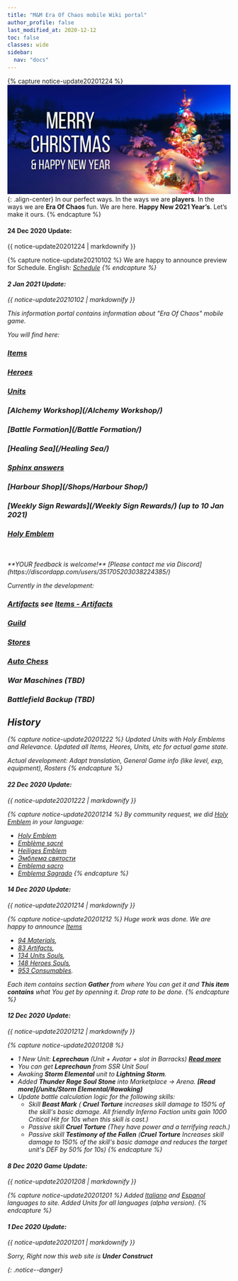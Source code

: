 ```yaml
---
title: "M&M Era Of Chaos mobile Wiki portal"
author_profile: false
last_modified_at: 2020-12-12
toc: false
classes: wide
sidebar:
  nav: "docs"
---
```



{% capture notice-update20201224 %}
![image-center](/assets/images/xmass2021.jpg){: .align-center}
In our perfect ways. In the ways we are **players**. In the ways we are **Era Of Chaos** fun. We are here. **Happy New 2021 Year’s**. Let’s make it ours.
{% endcapture %}

<div class="notice--danger">
  <h4 class="no_toc">24 Dec 2020 Update:</h4>
  {{ notice-update20201224 | markdownify }}
</div>


{% capture notice-update20210102 %}
We are happy to announce preview for Schedule.
English:  <i class="fas fa-calendar-alt"/>  [Schedule](https://eraofchaos.github.io/Schedule/)
{% endcapture %}

<div class="notice--danger">
  <h4 class="no_toc">2 Jan 2021 Update:</h4>
  {{ notice-update20210102 | markdownify }}
</div>

This information portal contains information about "Era Of Chaos" mobile game.

You will find here:
### <i class="fas fa-gavel"/> [Items](/Items/)
### <i class="fas fa-chess-king"/>  [Heroes](/heroes/) 
### <i class="fab fa-optin-monster"/>  [Units](/units/)
### <i class="fas fa-place-of-worship"/>  [Alchemy Workshop](/Alchemy Workshop/)
### <i class="fab fa-battle-net"/> [Battle Formation](/Battle Formation/)
### <i class="fas fa-water"/>  [Healing Sea](/Healing Sea/)
### <i class="fas fa-question-circle"/>  [Sphinx answers](/sphinx/)
### <i class="fas fa-store-alt"/>  [Harbour Shop](/Shops/Harbour Shop/)
### <i class="fas fa-business-time"/>  [Weekly Sign Rewards](/Weekly Sign Rewards/) (up to 10 Jan 2021)
### <i class="fas fa-atom"/>  [Holy Emblem](/Emblem/)
<br/>
<br/>
**YOUR feedback is welcome!**
[Please contact me via Discord](https://discordapp.com/users/351705203038224385/)



Currently in the development:
### <i class="fas fa-hand-sparkles"/>  [Artifacts](/artifacts/) see [Items - Artifacts](/Items/Artifacts/)
### <i class="fas fa-place-of-worship"/>  [Guild](/guild/)
### <i class="fas fa-store"/>  [Stores](/stores/)
### <i class="fas fa-chess"/>  [Auto Chess](/autochess/)
### War Maschines (TBD)
### Battlefield Backup (TBD)


## History
{% capture notice-update20201222 %}
Updated Units with Holy Emblems and Relevance.
Updated all Items, Heores, Units, etc for actual game state.

Actual development: Adapt translation, General Game info (like level, exp, equipment), Rosters
{% endcapture %}

<div class="notice--danger">
  <h4 class="no_toc">22 Dec 2020 Update:</h4>
  {{ notice-update20201222 | markdownify }}
</div>

{% capture notice-update20201214 %}
By community request, we did [Holy Emblem](/Emblem/) in your language:
* <i class="fas fa-atom"/>  [Holy Emblem](/Emblem/)
* <i class="fas fa-atom"/>  [Emblème sacré](/fr/Emblem/)
* <i class="fas fa-atom"/>  [Heiliges Emblem](/de/Emblem/)
* <i class="fas fa-atom"/>  [Эмблема святости](/ru/Emblem/)
* <i class="fas fa-atom"/>  [Emblema sacro](/it/Emblem/)
* <i class="fas fa-atom"/>  [Emblema Sagrado](/es/Emblem/)
{% endcapture %}

<div class="notice--danger">
  <h4 class="no_toc">14 Dec 2020 Update:</h4>
  {{ notice-update20201214 | markdownify }}
</div>

{% capture notice-update20201212 %}
Huge work was done. We are happy to announce [Items](/Items/) 

* [94 Materials](https://eraofchaos.github.io/Items/), 
* [83 Artifacts](https://eraofchaos.github.io/Items/Artifacts/), 
* [134 Units Souls](https://eraofchaos.github.io/Items/Units/), 
* [148 Heroes Souls](https://eraofchaos.github.io/Items/Heroes/), 
* [953 Consumables](https://eraofchaos.github.io/Items/Consumables/). 

Each item contains section **Gather** from where You can get it and **This item contains** what You get by openning it. Drop rate to be done.
{% endcapture %}

<div class="notice--danger">
  <h4 class="no_toc">12 Dec 2020 Update:</h4>
  {{ notice-update20201212 | markdownify }}
</div>

{% capture notice-update20201208 %}
* 1 New Unit: **Leprechaun** (Unit + Avatar + slot in Barracks)  **[Read more](/units/Leprechaun/)**
* You can get **Leprechaun** from SSR Unit Soul
* Awaking **Storm Elemental** unit to **Lightning Storm**. 
* Added **Thunder Rage Soul Stone** into Marketplace -> Arena. **[Read more](/units/Storm Elemental/#awaking)**
* Update battle calculation logic for the following skills:
     - Skill **Beast Mark** ( **Cruel Torture** increases skill damage to 150% of the skill's basic damage. All friendly Inferno Faction units gain 1000 Critical Hit for 10s when this skill is cast.)
     - Passive skill **Cruel Torture** (They have power and a terrifying reach.)
     - Passive skill **Testimony of the Fallen** (**Cruel Torture** Increases skill damage to 150% of the skill's basic damage and reduces the target unit's DEF by 50% for 10s)
{% endcapture %}

<div class="notice--danger">
  <h4 class="no_toc">8 Dec 2020 Game Update:</h4>
  {{ notice-update20201208 | markdownify }}
</div>

{% capture notice-update20201201 %}
  Added [Italiano](/it/) and [Espanol](/es/) languages to site. Added Units for all languages (alpha version).
{% endcapture %}

<div class="notice--danger">
  <h4 class="no_toc">1 Dec 2020 Update:</h4>
  {{ notice-update20201201 | markdownify }}
</div>

Sorry, Right now this web site is **Under Construct**

{: .notice--danger}

